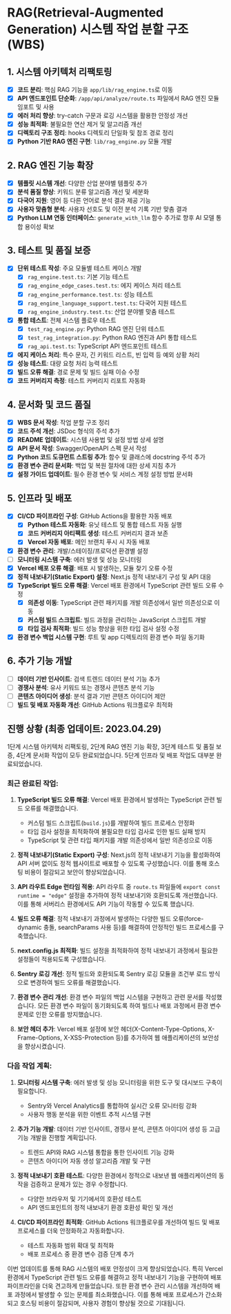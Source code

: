 # RAG(Retrieval-Augmented Generation) 시스템 작업 분할 구조(WBS)

## 1. 시스템 아키텍처 리팩토링

- [x] **코드 분리**: 핵심 RAG 기능을 `app/lib/rag_engine.ts`로 이동
- [x] **API 엔드포인트 단순화**: `/app/api/analyze/route.ts` 파일에서 RAG 엔진 모듈 임포트 및 사용
- [x] **에러 처리 향상**: try-catch 구문과 로깅 시스템을 활용한 안정성 개선
- [x] **성능 최적화**: 불필요한 연산 제거 및 알고리즘 개선
- [x] **디렉토리 구조 정리**: hooks 디렉토리 단일화 및 참조 경로 정리
- [x] **Python 기반 RAG 엔진 구현**: `lib/rag_engine.py` 모듈 개발

## 2. RAG 엔진 기능 확장

- [x] **템플릿 시스템 개선**: 다양한 산업 분야별 템플릿 추가
- [x] **분석 품질 향상**: 키워드 분류 알고리즘 개선 및 세분화
- [x] **다국어 지원**: 영어 등 다른 언어로 분석 결과 제공 기능
- [x] **사용자 맞춤형 분석**: 사용자 선호도 및 이전 분석 기록 기반 맞춤 결과
- [x] **Python LLM 연동 인터페이스**: `generate_with_llm` 함수 추가로 향후 AI 모델 통합 용이성 확보

## 3. 테스트 및 품질 보증

- [x] **단위 테스트 작성**: 주요 모듈별 테스트 케이스 개발
  - [x] `rag_engine.test.ts`: 기본 기능 테스트
  - [x] `rag_engine_edge_cases.test.ts`: 에지 케이스 처리 테스트
  - [x] `rag_engine_performance.test.ts`: 성능 테스트
  - [x] `rag_engine_language_support.test.ts`: 다국어 지원 테스트
  - [x] `rag_engine_industry.test.ts`: 산업 분야별 맞춤 테스트
- [x] **통합 테스트**: 전체 시스템 플로우 테스트
  - [x] `test_rag_engine.py`: Python RAG 엔진 단위 테스트
  - [x] `test_rag_integration.py`: Python RAG 엔진과 API 통합 테스트
  - [x] `rag_api.test.ts`: TypeScript API 엔드포인트 테스트
- [x] **에지 케이스 처리**: 특수 문자, 긴 키워드 리스트, 빈 입력 등 예외 상황 처리
- [x] **성능 테스트**: 대량 요청 처리 능력 테스트
- [x] **빌드 오류 해결**: 경로 문제 및 빌드 실패 이슈 수정
- [x] **코드 커버리지 측정**: 테스트 커버리지 리포트 자동화

## 4. 문서화 및 코드 품질

- [x] **WBS 문서 작성**: 작업 분할 구조 정리
- [x] **코드 주석 개선**: JSDoc 형식의 주석 추가
- [x] **README 업데이트**: 시스템 사용법 및 설정 방법 상세 설명
- [x] **API 문서 작성**: Swagger/OpenAPI 스펙 문서 작성
- [x] **Python 코드 도큐먼트 스트링 추가**: 함수 및 클래스에 docstring 주석 추가
- [x] **환경 변수 관리 문서화**: 백업 및 복원 절차에 대한 상세 지침 추가
- [x] **설정 가이드 업데이트**: 필수 환경 변수 및 서비스 계정 설정 방법 문서화

## 5. 인프라 및 배포

- [x] **CI/CD 파이프라인 구성**: GitHub Actions을 활용한 자동 배포
  - [x] **Python 테스트 자동화**: 유닛 테스트 및 통합 테스트 자동 실행
  - [x] **코드 커버리지 아티팩트 생성**: 테스트 커버리지 결과 보존
  - [x] **Vercel 자동 배포**: 메인 브랜치 푸시 시 자동 배포
- [x] **환경 변수 관리**: 개발/스테이징/프로덕션 환경별 설정
- [ ] **모니터링 시스템 구축**: 에러 발생 및 성능 모니터링
- [x] **Vercel 배포 오류 해결**: 배포 시 발생하는, 모듈 찾기 오류 수정
- [x] **정적 내보내기(Static Export) 설정**: Next.js 정적 내보내기 구성 및 API 대응
- [x] **TypeScript 빌드 오류 해결**: Vercel 배포 환경에서 TypeScript 관련 빌드 오류 수정
  - [x] **의존성 이동**: TypeScript 관련 패키지를 개발 의존성에서 일반 의존성으로 이동
  - [x] **커스텀 빌드 스크립트**: 빌드 과정을 관리하는 JavaScript 스크립트 개발
  - [x] **타입 검사 최적화**: 빌드 성능 향상을 위한 타입 검사 설정 수정
- [x] **환경 변수 백업 시스템 구현**: 루트 및 app 디렉토리의 환경 변수 파일 동기화

## 6. 추가 기능 개발

- [ ] **데이터 기반 인사이트**: 검색 트렌드 데이터 분석 기능 추가
- [ ] **경쟁사 분석**: 유사 키워드 또는 경쟁사 콘텐츠 분석 기능
- [ ] **콘텐츠 아이디어 생성**: 분석 결과 기반 콘텐츠 아이디어 제안
- [ ] **빌드 및 배포 자동화 개선**: GitHub Actions 워크플로우 최적화

## 진행 상황 (최종 업데이트: 2023.04.29)

1단계 시스템 아키텍처 리팩토링, 2단계 RAG 엔진 기능 확장, 3단계 테스트 및 품질 보증, 4단계 문서화 작업이 모두 완료되었습니다. 5단계 인프라 및 배포 작업도 대부분 완료되었습니다.

### 최근 완료된 작업:

1. **TypeScript 빌드 오류 해결**: Vercel 배포 환경에서 발생하는 TypeScript 관련 빌드 오류를 해결했습니다.
   - 커스텀 빌드 스크립트(`build.js`)를 개발하여 빌드 프로세스 안정화
   - 타입 검사 설정을 최적화하여 불필요한 타입 검사로 인한 빌드 실패 방지
   - TypeScript 및 관련 타입 패키지를 개발 의존성에서 일반 의존성으로 이동

2. **정적 내보내기(Static Export) 구성**: Next.js의 정적 내보내기 기능을 활성화하여 API 서버 없이도 정적 웹사이트로 배포할 수 있도록 구성했습니다. 이를 통해 호스팅 비용이 절감되고 보안이 향상되었습니다.

3. **API 라우트 Edge 런타임 적용**: API 라우트 중 `route.ts` 파일들에 `export const runtime = "edge"` 설정을 추가하여 정적 내보내기와 호환되도록 개선했습니다. 이를 통해 서버리스 환경에서도 API 기능이 작동할 수 있도록 했습니다.

4. **빌드 오류 해결**: 정적 내보내기 과정에서 발생하는 다양한 빌드 오류(force-dynamic 충돌, searchParams 사용 등)를 해결하여 안정적인 빌드 프로세스를 구축했습니다.

5. **next.config.js 최적화**: 빌드 설정을 최적화하여 정적 내보내기 과정에서 필요한 설정들이 적용되도록 구성했습니다.

6. **Sentry 로깅 개선**: 정적 빌드와 호환되도록 Sentry 로깅 모듈을 조건부 로드 방식으로 변경하여 빌드 오류를 해결했습니다.

7. **환경 변수 관리 개선**: 환경 변수 파일의 백업 시스템을 구현하고 관련 문서를 작성했습니다. 모든 환경 변수 파일이 동기화되도록 하여 빌드나 배포 과정에서 환경 변수 문제로 인한 오류를 방지했습니다.

8. **보안 헤더 추가**: Vercel 배포 설정에 보안 헤더(X-Content-Type-Options, X-Frame-Options, X-XSS-Protection 등)를 추가하여 웹 애플리케이션의 보안성을 향상시켰습니다.

### 다음 작업 계획:

1. **모니터링 시스템 구축**: 에러 발생 및 성능 모니터링을 위한 도구 및 대시보드 구축이 필요합니다.
   - Sentry와 Vercel Analytics를 통합하여 실시간 오류 모니터링 강화
   - 사용자 행동 분석을 위한 이벤트 추적 시스템 구현

2. **추가 기능 개발**: 데이터 기반 인사이트, 경쟁사 분석, 콘텐츠 아이디어 생성 등 고급 기능 개발을 진행할 계획입니다.
   - 트렌드 API와 RAG 시스템 통합을 통한 인사이트 기능 강화
   - 콘텐츠 아이디어 자동 생성 알고리즘 개발 및 구현

3. **정적 내보내기 호환 테스트**: 다양한 환경에서 정적으로 내보낸 웹 애플리케이션의 동작을 검증하고 문제가 있는 경우 수정합니다.
   - 다양한 브라우저 및 기기에서의 호환성 테스트
   - API 엔드포인트의 정적 내보내기 환경 호환성 확인 및 개선

4. **CI/CD 파이프라인 최적화**: GitHub Actions 워크플로우를 개선하여 빌드 및 배포 프로세스를 더욱 안정화하고 자동화합니다.
   - 테스트 자동화 범위 확대 및 최적화
   - 배포 프로세스 중 환경 변수 검증 단계 추가

이번 업데이트를 통해 RAG 시스템의 배포 안정성이 크게 향상되었습니다. 특히 Vercel 환경에서 TypeScript 관련 빌드 오류를 해결하고 정적 내보내기 기능을 구현하여 배포 파이프라인을 더욱 견고하게 만들었습니다. 또한 환경 변수 관리 시스템을 개선하여 배포 과정에서 발생할 수 있는 문제를 최소화했습니다. 이를 통해 배포 프로세스가 간소화되고 호스팅 비용이 절감되며, 사용자 경험이 향상될 것으로 기대됩니다. 